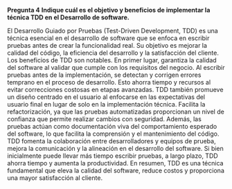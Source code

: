 **Pregunta 4**
**Indique cuál es el objetivo y beneficios  de implementar la técnica TDD en el Desarrollo de software.**


El Desarrollo Guiado por Pruebas (Test-Driven Development, TDD) es una técnica esencial en el desarrollo de software que se enfoca 
en escribir pruebas antes de crear la funcionalidad real. Su objetivo es mejorar la calidad del código, la eficiencia del desarrollo 
y la satisfacción del cliente.
Los beneficios de TDD son notables. En primer lugar, garantiza la calidad del software al validar que cumple con los requisitos del 
negocio. Al escribir pruebas antes de la implementación, se detectan y corrigen errores temprano en el proceso de desarrollo. 
Esto ahorra tiempo y recursos al evitar correcciones costosas en etapas avanzadas. TDD también promueve un diseño centrado en el 
usuario al enfocarse en las expectativas del usuario final en lugar de solo en la implementación técnica. 
Facilita la refactorización, ya que las pruebas automatizadas proporcionan un nivel de confianza que permite realizar cambios con seguridad.
Además, las pruebas actúan como documentación viva del comportamiento esperado del software, lo que facilita la comprensión y el 
mantenimiento del código. 
TDD fomenta la colaboración entre desarrolladores y equipos de prueba, mejora la comunicación y la alineación en el desarrollo del software.
Si bien inicialmente puede llevar más tiempo escribir pruebas, a largo plazo, TDD ahorra tiempo y aumenta la productividad.
En resumen, TDD es una técnica fundamental que eleva la calidad del software, reduce costos y proporciona una mayor satisfacción al cliente.